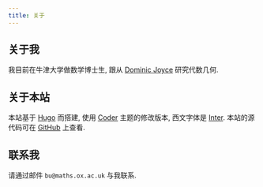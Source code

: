 ```yaml
---
title: 关于
---
```


## 关于我

我目前在牛津大学做数学博士生,
跟从 [Dominic Joyce](https://people.maths.ox.ac.uk/joyce/) 研究代数几何.

## 关于本站

本站基于 [Hugo](https://gohugo.io/) 而搭建,
使用 [Coder](https://github.com/luizdepra/hugo-coder) 主题的修改版本,
西文字体是 [Inter](https://rsms.me/inter/).
本站的源代码可在
[GitHub](https://github.com/chenjing-bu/chenjing-bu.github.io) 上查看.

## 联系我

请通过邮件
`bu@maths.ox.ac.uk`
与我联系.

